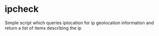 # ipcheck
Simple script which queries iplocation for ip geolocation information and return a list of items describing the ip
